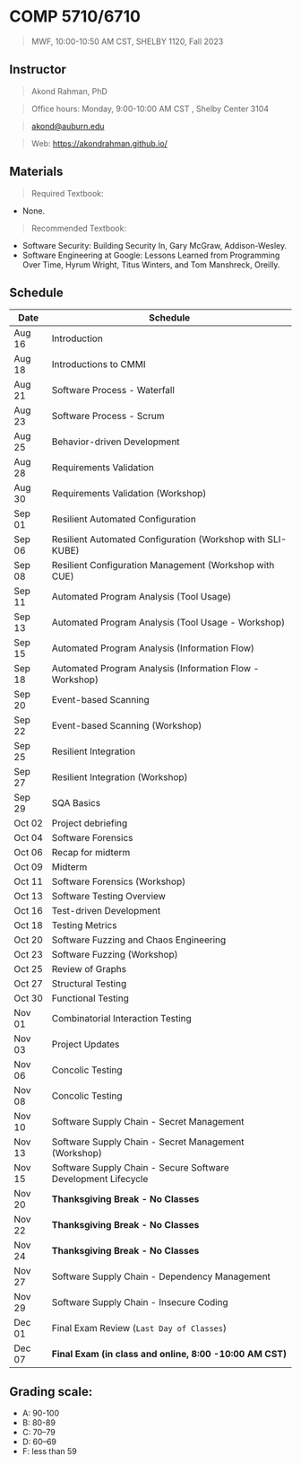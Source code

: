 # COMP 5710/6710 
> MWF, 10:00-10:50 AM CST, SHELBY 1120, Fall 2023 

## Instructor 

> Akond Rahman, PhD 

> Office hours: Monday, 9:00-10:00 AM CST , Shelby Center 3104 

> akond@auburn.edu 

> Web: https://akondrahman.github.io/ 




## Materials 

> Required Textbook: 
- None. 

> Recommended Textbook:  
- Software Security: Building Security In, Gary McGraw, Addison-Wesley.    
- Software Engineering at Google: Lessons Learned from Programming Over Time, Hyrum Wright, Titus Winters, and Tom Manshreck, Oreilly.    



## Schedule 


| Date    |  Schedule                                                     |
|---------|---------------------------------------------------------------|
| Aug 16  | Introduction                                                  |
| Aug 18  | Introductions to CMMI                                         |
| Aug 21  | Software Process - Waterfall                                  |
| Aug 23  | Software Process - Scrum                                      |
| Aug 25  | Behavior-driven Development                                   |
| Aug 28  | Requirements Validation                                       |
| Aug 30  | Requirements Validation (Workshop)                            |
| Sep 01  | Resilient Automated Configuration                             |
| Sep 06  | Resilient Automated Configuration (Workshop with SLI-KUBE)    |
| Sep 08  | Resilient Configuration Management (Workshop with CUE)        |
| Sep 11  | Automated Program Analysis (Tool Usage)                       |
| Sep 13  | Automated Program Analysis (Tool Usage - Workshop)            |
| Sep 15  | Automated Program Analysis (Information Flow)                 |
| Sep 18  | Automated Program Analysis (Information Flow - Workshop)      |
| Sep 20  | Event-based Scanning                                          |
| Sep 22  | Event-based Scanning (Workshop)                               |
| Sep 25  | Resilient Integration                                         |
| Sep 27  | Resilient Integration    (Workshop)                           |
| Sep 29  | SQA Basics                                                    |  
| Oct 02  | Project debriefing                                            |                                             
| Oct 04  | Software Forensics                                            |                 
| Oct 06  | Recap for midterm                                             |
| Oct 09  | Midterm                                                       |
| Oct 11  | Software Forensics (Workshop)                                 |
| Oct 13  | Software Testing Overview                                     |
| Oct 16  | Test-driven Development                                       |
| Oct 18  | Testing Metrics                                               |
| Oct 20  | Software Fuzzing and Chaos Engineering                        |
| Oct 23  | Software Fuzzing (Workshop)                                   |     
| Oct 25  | Review of Graphs                                              |
| Oct 27  | Structural Testing                                            |
| Oct 30  | Functional Testing                                            |
| Nov 01  | Combinatorial Interaction Testing                             |
| Nov 03  | Project Updates                                               |
| Nov 06  | Concolic Testing                                              |
| Nov 08  | Concolic Testing                                              |
| Nov 10  | Software Supply Chain - Secret Management                     |
| Nov 13  | Software Supply Chain - Secret Management   (Workshop)        |
| Nov 15  | Software Supply Chain - Secure Software Development Lifecycle |
| Nov 20  | **Thanksgiving Break - No Classes**                           |
| Nov 22  | **Thanksgiving Break - No Classes**                           |
| Nov 24  | **Thanksgiving Break - No Classes**                           |
| Nov 27  | Software Supply Chain - Dependency Management                 |
| Nov 29  | Software Supply Chain - Insecure Coding                       |
| Dec 01  | Final Exam Review (`Last Day of Classes`)                     |
| Dec 07  | **Final Exam (in class and online, 8:00 -10:00 AM CST)**      |

 


## Grading scale: 
  - A: 90-100 
  - B: 80-89 
  - C: 70–79 
  - D: 60–69
  - F: less than 59




